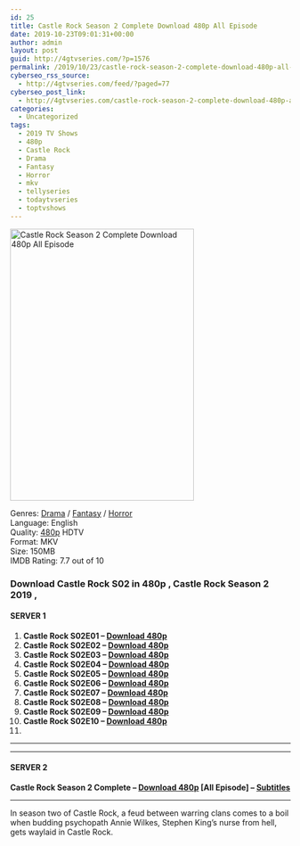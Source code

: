 ```yaml
---
id: 25
title: Castle Rock Season 2 Complete Download 480p All Episode
date: 2019-10-23T09:01:31+00:00
author: admin
layout: post
guid: http://4gtvseries.com/?p=1576
permalink: /2019/10/23/castle-rock-season-2-complete-download-480p-all-episode/
cyberseo_rss_source:
  - http://4gtvseries.com/feed/?paged=77
cyberseo_post_link:
  - http://4gtvseries.com/castle-rock-season-2-complete-download-480p-all-episode/
categories:
  - Uncategorized
tags:
  - 2019 TV Shows
  - 480p
  - Castle Rock
  - Drama
  - Fantasy
  - Horror
  - mkv
  - tellyseries
  - todaytvseries
  - toptvshows
---
```

<img loading="lazy" class="aligncenter" src="https://1.bp.blogspot.com/-9wosi5hl1yo/XbAWCS2BZ_I/AAAAAAAAAnE/wWcygTygmcIE3tGYzj2phFH9Du8oBlHOACK4BGAYYCw/s1600/Castle%2BRock%2BSeason%2B2.jpg" alt="Castle Rock Season 2 Complete Download 480p All Episode" width="330" height="488" />

Genres:&nbsp;<a href="http://4gtvseries.com/tag/drama/" data-wpel-link="internal">Drama</a> / <a href="http://4gtvseries.com/tag/fantasy/" data-wpel-link="internal">Fantasy</a> / <a href="http://4gtvseries.com/tag/horror/" data-wpel-link="internal">Horror</a>  
Language: English  
Quality:&nbsp;<a href="http://4gtvseries.com/tag/480p/" data-wpel-link="internal">480p</a>&nbsp;HDTV  
Format: MKV  
Size: 150MB  
IMDB Rating: 7.7 out of 10

### **Download Castle Rock S02 in 480p , Castle Rock Season 2 2019 ,&nbsp;**

#### <span><strong>SERVER 1</strong></span>

  1. **Castle Rock S02E01 – <a href="http://slink.dl480p.xyz/fFUs3" data-wpel-link="external" target="_blank" rel="nofollow external noopener noreferrer" class="wpel-icon-left"><i class="wpel-icon fa fa-download" aria-hidden="true"></i>Download 480p</a>**
  2. **Castle Rock S02E02 – <a href="http://slink.dl480p.xyz/OZ9bMhs9" data-wpel-link="external" target="_blank" rel="nofollow external noopener noreferrer" class="wpel-icon-left"><i class="wpel-icon fa fa-download" aria-hidden="true"></i>Download 480p</a>**
  3. **Castle Rock S02E03 – <a href="http://slink.dl480p.xyz/wjaooa" data-wpel-link="external" target="_blank" rel="nofollow external noopener noreferrer" class="wpel-icon-left"><i class="wpel-icon fa fa-download" aria-hidden="true"></i>Download 480p</a>**
  4. **Castle Rock S02E04 – <a href="http://slink.dl480p.xyz/IO6Dyi" data-wpel-link="external" target="_blank" rel="nofollow external noopener noreferrer" class="wpel-icon-left"><i class="wpel-icon fa fa-download" aria-hidden="true"></i>Download 480p</a>**
  5. **Castle Rock S02E05 – <a href="http://slink.dl480p.xyz/Cj6Wxe" data-wpel-link="external" target="_blank" rel="nofollow external noopener noreferrer" class="wpel-icon-left"><i class="wpel-icon fa fa-download" aria-hidden="true"></i>Download 480p</a>**
  6. **Castle Rock S02E06 – <a href="http://slink.dl480p.xyz/BddUW9" data-wpel-link="external" target="_blank" rel="nofollow external noopener noreferrer" class="wpel-icon-left"><i class="wpel-icon fa fa-download" aria-hidden="true"></i>Download 480p</a>**
  7. **Castle Rock S02E07 – <a href="http://slink.dl480p.xyz/73FEP" data-wpel-link="external" target="_blank" rel="nofollow external noopener noreferrer" class="wpel-icon-left"><i class="wpel-icon fa fa-download" aria-hidden="true"></i>Download 480p</a>**
  8. **Castle Rock S02E08 – <a href="http://slink.dl480p.xyz/BQdHHay" data-wpel-link="external" target="_blank" rel="nofollow external noopener noreferrer" class="wpel-icon-left"><i class="wpel-icon fa fa-download" aria-hidden="true"></i>Download 480p</a>**
  9. **Castle Rock S02E09 – <a href="http://slink.dl480p.xyz/NUyslaG" data-wpel-link="external" target="_blank" rel="nofollow external noopener noreferrer" class="wpel-icon-left"><i class="wpel-icon fa fa-download" aria-hidden="true"></i>Download 480p</a>**
 10. **Castle Rock S02E10 – <a href="http://slink.dl480p.xyz/DF8of" data-wpel-link="external" target="_blank" rel="nofollow external noopener noreferrer" class="wpel-icon-left"><i class="wpel-icon fa fa-download" aria-hidden="true"></i>Download 480p</a>**
 11. 

* * *

* * *

#### <span><strong>SERVER 2&nbsp;</strong></span>

**Castle Rock Season 2 Complete – <a href="http://dl480p.xyz/1360/" data-wpel-link="external" target="_blank" rel="nofollow external noopener noreferrer" class="wpel-icon-left"><i class="wpel-icon fa fa-download" aria-hidden="true"></i>Download 480p</a> [All Episode] – <a href="https://subscene.com/subtitles/castle-rock-second-season" data-wpel-link="external" target="_blank" rel="nofollow external noopener noreferrer" class="wpel-icon-left"><i class="wpel-icon fa fa-download" aria-hidden="true"></i>Subtitles</a>**

* * *

In season two of Castle Rock, a feud between warring clans comes to a boil when budding psychopath Annie Wilkes, Stephen King’s nurse from hell, gets waylaid in Castle Rock.

<div align="center">
</div>